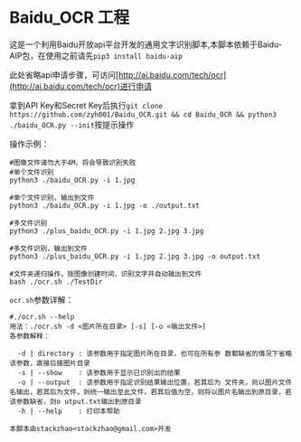 # Baidu_OCR 工程
这是一个利用Baidu开放api平台开发的通用文字识别脚本,本脚本依赖于Baidu-AIP包，在使用之前请先`pip3 install baidu-aip`

此处省略api申请步骤，可访问[http://ai.baidu.com/tech/ocr](http://ai.baidu.com/tech/ocr)进行申请

拿到API Key和Secret Key后执行`git clone https://github.com/zyh001/Baidu_OCR.git && cd Baidu_OCR && python3 ./baidu_OCR.py --init`按提示操作

操作示例：
```
#图像文件请勿大于4M，将会导致识别失败
#单个文件识别
python3 ./baidu_OCR.py -i 1.jpg

#单个文件识别，输出到文件
python3 ./baidu_OCR.py -i 1.jpg -o ./output.txt

#多文件识别
python3 ./plus_baidu_OCR.py -i 1.jpg 2.jpg 3.jpg

#多文件识别，输出到文件
python3 ./plus_baidu_OCR.py -i 1.jpg 2.jpg 3.jpg -o output.txt

#文件夹递归操作，按图像创建时间，识别文字并自动输出到文件
bash ./ocr.sh ./TestDir
```
`ocr.sh`参数详解：
```
#./ocr.sh --help
用法：./ocr.sh -d <图片所在目录> [-s] [-o <输出文件>]
各参数解释：

  -d | directory : 该参数用于指定图片所在目录，也可在所有参 数都缺省的情况下省略该参数，直接后接图片目录
  -s | --show    : 该参数用于显示已识别出的结果
  -o | --output  : 该参数用于指定识别结果输出位置，若其后为 文件夹，则以图片文件名输出，若其后为文件，则统一输出至此文件，若其后值为空，则将以图片名输出到原目录，若该参数缺省，则o utput.txt输出到原目录
  -h | --help    : 打印本帮助

本脚本由stackzhao<stackzhao@gmail.com>开发
```
